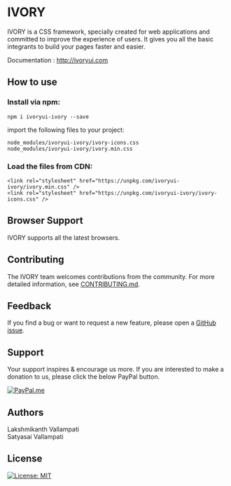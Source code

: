 # IVORY

IVORY is a CSS framework, specially created for web applications and committed to improve the experience of users. It gives you all the basic integrants to build your pages faster and easier.

Documentation : http://ivoryui.com

## How to use

### Install via npm:

```shell
npm i ivoryui-ivory --save
```

import the following files to your project:
```shell
node_modules/ivoryui-ivory/ivory-icons.css
node_modules/ivoryui-ivory/ivory.min.css
```

### Load the files from CDN:

```shell
<link rel="stylesheet" href="https://unpkg.com/ivoryui-ivory/ivory.min.css" />
<link rel="stylesheet" href="https://unpkg.com/ivoryui-ivory/ivory-icons.css" />
```

## Browser Support

IVORY supports all the latest browsers.

## Contributing

The IVORY team welcomes contributions from the community. For more detailed information, 
see [CONTRIBUTING.md](https://github.com/IVORY-UI/ivory/blob/master/.github/CONTRIBUTING.md).

## Feedback

If you find a bug or want to request a new feature, please open a [GitHub issue](https://github.com/IVORY-UI/ivory/issues).


## Support

Your support inspires & encourage us more. If you are interested to make a donation to us, please click the below PayPal button.

[![PayPal.me](https://img.shields.io/badge/paypal-donate-119fde.svg)](https://www.paypal.me/LakshmikanthV)


## Authors

Lakshmikanth Vallampati<br/>
Satyasai Vallampati

## License

[![License: MIT](https://img.shields.io/badge/License-MIT-blue.svg)](https://opensource.org/licenses/MIT)

